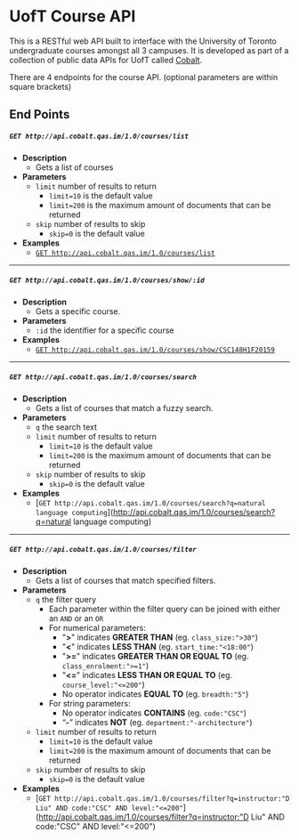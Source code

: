 UofT Course API
===============

This is a RESTful web API built to interface with the University of Toronto undergraduate courses amongst all 3 campuses. It is developed as part of a collection of public data APIs for UofT called [Cobalt](https://github.com/cobalt-io).

There are 4 endpoints for the course API. (optional parameters are within square brackets)

End Points
----------
##### **`GET http://api.cobalt.qas.im/1.0/courses/list`**
* **Description**
    - Gets a list of courses
* **Parameters**
    - `limit` number of results to return
        * `limit=10` is the default value
        * `limit=200` is the maximum amount of documents that can be returned
    - `skip` number of results to skip
        * `skip=0` is the default value
* **Examples**
    - [`GET http://api.cobalt.qas.im/1.0/courses/list`](http://api.cobalt.qas.im/1.0/courses/list)

- - - - - - - - - - - -

##### **`GET http://api.cobalt.qas.im/1.0/courses/show/:id`**
* **Description**
    - Gets a specific course.
* **Parameters**
    - `:id` the identifier for a specific course
* **Examples**
    - [`GET http://api.cobalt.qas.im/1.0/courses/show/CSC148H1F20159`](http://api.cobalt.qas.im/1.0/courses/show/CSC148H1F20159)

- - - - - - - - - - - -

##### **`GET http://api.cobalt.qas.im/1.0/courses/search`**
* **Description**
    - Gets a list of courses that match a fuzzy search.
* **Parameters**
    - `q` the search text
    - `limit` number of results to return
        * `limit=10` is the default value
        * `limit=200` is the maximum amount of documents that can be returned
    - `skip` number of results to skip
        * `skip=0` is the default value
* **Examples**
    - [`GET http://api.cobalt.qas.im/1.0/courses/search?q=natural language computing`](http://api.cobalt.qas.im/1.0/courses/search?q=natural language computing)

- - - - - - - - - - - -

##### **`GET http://api.cobalt.qas.im/1.0/courses/filter`**
* **Description**
    - Gets a list of courses that match specified filters.
* **Parameters**
    - `q` the filter query
        * Each parameter within the filter query can be joined with either an `AND` or an `OR`
        * For numerical parameters:
            - "**>**" indicates **GREATER THAN** (eg. `class_size:">30"`)
            - "**<**" indicates **LESS THAN** (eg. `start_time:"<18:00"`)
            - "**>=**" indicates **GREATER THAN OR EQUAL TO** (eg. `class_enrolment:">=1"`)
            - "**<=**" indicates **LESS THAN OR EQUAL TO** (eg. `course_level:"<=200"`)
            - No operator indicates **EQUAL TO** (eg. `breadth:"5"`)
        * For string parameters:
            - No operator indicates **CONTAINS** (eg. `code:"CSC"`)
            - “**-**” indicates **NOT** (eg. `department:"-architecture"`)
    - `limit` number of results to return
        * `limit=10` is the default value
        * `limit=200` is the maximum amount of documents that can be returned
    - `skip` number of results to skip
        * `skip=0` is the default value
* **Examples**
    - [`GET http://api.cobalt.qas.im/1.0/courses/filter?q=instructor:"D Liu" AND code:"CSC" AND level:"<=200"`](http://api.cobalt.qas.im/1.0/courses/filter?q=instructor:"D Liu" AND code:"CSC" AND level:"<=200")
